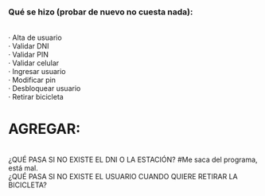 <h3>Qué se hizo (probar de nuevo no cuesta nada):</h3><br>
· Alta de usuario<br>
· Validar DNI<br>
· Validar PIN<br>
· Validar celular<br>
· Ingresar usuario<br>
· Modificar pin<br>
· Desbloquear usuario<br>
· Retirar bicicleta<br>

<h1>AGREGAR:</h1><br>
¿QUÉ PASA SI NO EXISTE EL DNI O LA ESTACIÓN? #Me saca del programa, está mal.<br>
¿QUÉ PASA SI NO EXISTE EL USUARIO CUANDO QUIERE RETIRAR LA BICICLETA?